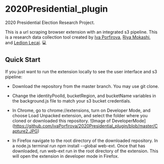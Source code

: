 # 2020Presidential_plugin

2020 Presidential Election Research Project.

This is a url scraping browser extension with an integrated s3 pipeline. This is a research data collection tool created by [Iva Porfirova](https://github.com/ivaPorfirova), [Riya Mokashi](https://github.com/RiyaMokashi), and [Ledion Lecaj](https://github.com/LedionLecaj). :computer: 

## Quick Start

If you just want to run the extension locally to see the user interface and s3 pipeline:

* Download the repository from the master branch. You may use git clone.

* Change the identityPoolId, bucketRegion, and bucketName variables in the background.js file to match your s3 bucket credentials.

* In Chrome, go to chrome://extensions, turn on Developer Mode, and choose Load Unpacked extension, and select the folder where you cloned or downloaded this repository. 
![Image of DeveloperMode] (https://github.com/ivaPorfirova/2020Presidential_plugin/blob/master/Capture2.JPG)

* In Firefox navigate to the root directory of the downloaded repository. In a node.js terminal run npm install --global web-ext. Once that has downloaded, run web-ext run in the root directory of the extension. This will open the extension in developer mode in Firefox.
